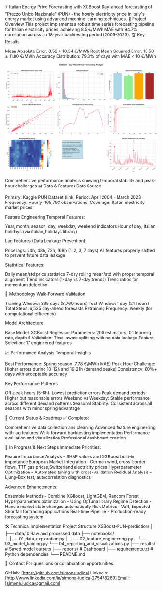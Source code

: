 ⚡ Italian Energy Price Forecasting with XGBoost
Day-ahead forecasting of "Prezzo Unico Nazionale" (PUN) - the hourly electricity price in Italy's energy market using advanced machine learning techniques.
🎯 Project Overview
This project implements a robust time series forecasting pipeline for Italian electricity prices, achieving 8.5 €/MWh MAE with 94.7% correlation across an 18-year backtesting period (2005-2023).
🏆 Key Results

Mean Absolute Error: 8.52 ± 10.34 €/MWh
Root Mean Squared Error: 10.50 ± 11.80 €/MWh
Accuracy Distribution: 79.3% of days with MAE < 10 €/MWh


![Dashboard](reports/dashboard.png)


Comprehensive performance analysis showing temporal stability and peak-hour challenges
📊 Data & Features
Data Source

Primary: Kaggle PUN Dataset (link)
Period: April 2004 - March 2023
Frequency: Hourly (165,793 observations)
Coverage: Italian electricity market prices

Feature Engineering
Temporal Features:

Year, month, season, day, weekday, weekend indicators
Hour of day, Italian holidays (via italian_holidays library)

Lag Features (Data Leakage Prevention):

Price lags: 24h, 48h, 72h, 168h (1, 2, 3, 7 days)
All features properly shifted to prevent future data leakage

Statistical Features:

Daily mean/std price statistics
7-day rolling mean/std with proper temporal alignment
Trend indicators (1-day vs 7-day trends)
Trend ratios for momentum detection

🔧 Methodology
Walk-Forward Validation

Training Window: 365 days (8,760 hours)
Test Window: 1 day (24 hours)
Total Steps: 6,535 day-ahead forecasts
Retraining Frequency: Weekly (for computational efficiency)

Model Architecture

Base Model: XGBoost Regressor
Parameters: 200 estimators, 0.1 learning rate, depth 6
Validation: Time-aware splitting with no data leakage
Feature Selection: 17 engineered features

📈 Performance Analysis
Temporal Insights

Best Performance: Spring season (7.78 €/MWh MAE)
Peak Hour Challenge: Higher errors during 10-12h and 19-21h (demand peaks)
Consistency: 80%+ days with acceptable accuracy

Key Performance Patterns

Off-peak hours (5-8h): Lowest prediction errors
Peak demand periods: Higher but reasonable errors
Weekend vs Weekday: Stable performance across different demand patterns
Seasonal Stability: Consistent across all seasons with minor spring advantage

🚧 Current Status & Roadmap
✅ Completed

 Comprehensive data collection and cleaning
 Advanced feature engineering with lag features
 Walk-forward backtesting implementation
 Performance evaluation and visualization
 Professional dashboard creation

🔄 In Progress & Next Steps
Immediate Priorities:

 Feature Importance Analysis - SHAP values and XGBoost built-in importance
 European Market Integration - German wind, cross-border flows, TTF gas prices,Switzerland electricity prices
 Hyperparameter Optimization - Automated tuning with cross-validation
 Residual Analysis - Ljung-Box test, autocorrelation diagnostics

Advanced Enhancements:

 Ensemble Methods - Combine XGBoost, LightGBM, Random Forest
 Hyperparameters optimization - Using OpTuna library
 Regime Detection - Handle market state changes automatically
 Risk Metrics - VaR, Expected Shortfall for trading applications
 Real-time Pipeline - Production-ready forecasting system

🛠️ Technical Implementation
Project Structure
XGBoost-PUN-prediction/
│
├── data/                    # Raw and processed data
├── notebooks/               
│   ├── 01_data_exploration.py
│   ├── 02_feature_engineering.py
│   └── 03_model_training.py
    └── 04_reporting_and_visualizations.py
├── results/                 # Saved model outputs
├── reports/                 # Dashboard
├── requirements.txt         # Python dependencies
└── README.md


📧 Contact
For questions or collaboration opportunities:

GitHub: [https://github.com/simoneiudica]
LinkedIn: [http://www.linkedin.com/in/simone-iudica-275478269]
Email: [simone.iudica@gmail.com]
